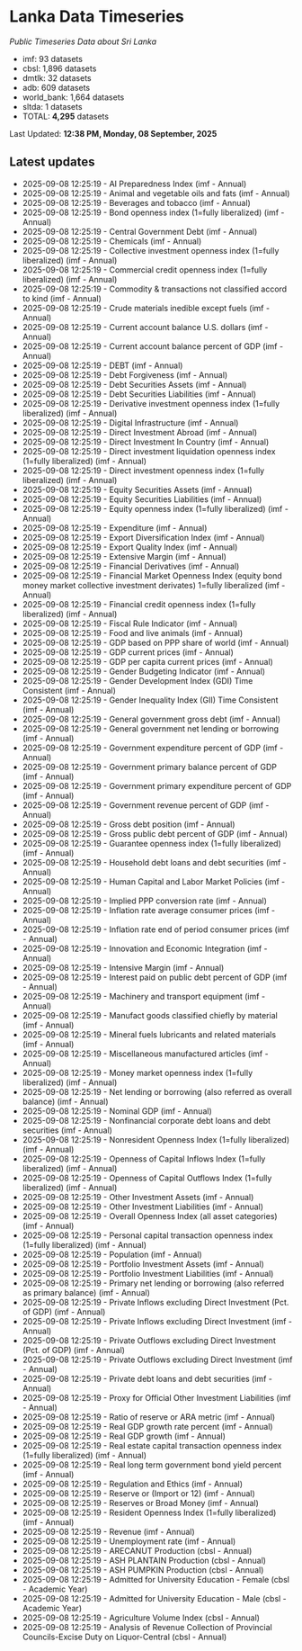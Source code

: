# Lanka Data Timeseries
*Public Timeseries Data about Sri Lanka*

* imf: 93 datasets
* cbsl: 1,896 datasets
* dmtlk: 32 datasets
* adb: 609 datasets
* world_bank: 1,664 datasets
* sltda: 1 datasets
* TOTAL: **4,295** datasets

Last Updated: **12:38 PM, Monday, 08 September, 2025**

## Latest updates

* 2025-09-08 12:25:19 - AI Preparedness Index (imf - Annual)
* 2025-09-08 12:25:19 - Animal and vegetable oils and fats (imf - Annual)
* 2025-09-08 12:25:19 - Beverages and tobacco (imf - Annual)
* 2025-09-08 12:25:19 - Bond openness index (1=fully liberalized) (imf - Annual)
* 2025-09-08 12:25:19 - Central Government Debt (imf - Annual)
* 2025-09-08 12:25:19 - Chemicals (imf - Annual)
* 2025-09-08 12:25:19 - Collective investment openness index (1=fully liberalized) (imf - Annual)
* 2025-09-08 12:25:19 - Commercial credit openness index (1=fully liberalized) (imf - Annual)
* 2025-09-08 12:25:19 - Commodity & transactions not classified accord to kind (imf - Annual)
* 2025-09-08 12:25:19 - Crude materials inedible except fuels (imf - Annual)
* 2025-09-08 12:25:19 - Current account balance U.S. dollars (imf - Annual)
* 2025-09-08 12:25:19 - Current account balance percent of GDP (imf - Annual)
* 2025-09-08 12:25:19 - DEBT (imf - Annual)
* 2025-09-08 12:25:19 - Debt Forgiveness (imf - Annual)
* 2025-09-08 12:25:19 - Debt Securities Assets (imf - Annual)
* 2025-09-08 12:25:19 - Debt Securities Liabilities (imf - Annual)
* 2025-09-08 12:25:19 - Derivative investment openness index (1=fully liberalized) (imf - Annual)
* 2025-09-08 12:25:19 - Digital Infrastructure (imf - Annual)
* 2025-09-08 12:25:19 - Direct Investment Abroad (imf - Annual)
* 2025-09-08 12:25:19 - Direct Investment In Country (imf - Annual)
* 2025-09-08 12:25:19 - Direct investment liquidation openness index (1=fully liberalized) (imf - Annual)
* 2025-09-08 12:25:19 - Direct investment openness index (1=fully liberalized) (imf - Annual)
* 2025-09-08 12:25:19 - Equity Securities Assets (imf - Annual)
* 2025-09-08 12:25:19 - Equity Securities Liabilities (imf - Annual)
* 2025-09-08 12:25:19 - Equity openness index (1=fully liberalized) (imf - Annual)
* 2025-09-08 12:25:19 - Expenditure (imf - Annual)
* 2025-09-08 12:25:19 - Export Diversification Index (imf - Annual)
* 2025-09-08 12:25:19 - Export Quality Index (imf - Annual)
* 2025-09-08 12:25:19 - Extensive Margin (imf - Annual)
* 2025-09-08 12:25:19 - Financial Derivatives (imf - Annual)
* 2025-09-08 12:25:19 - Financial Market Openness Index (equity bond money market collective investment derivates) 1=fully liberalized (imf - Annual)
* 2025-09-08 12:25:19 - Financial credit openness index (1=fully liberalized) (imf - Annual)
* 2025-09-08 12:25:19 - Fiscal Rule Indicator (imf - Annual)
* 2025-09-08 12:25:19 - Food and live animals (imf - Annual)
* 2025-09-08 12:25:19 - GDP based on PPP share of world (imf - Annual)
* 2025-09-08 12:25:19 - GDP current prices (imf - Annual)
* 2025-09-08 12:25:19 - GDP per capita current prices (imf - Annual)
* 2025-09-08 12:25:19 - Gender Budgeting Indicator (imf - Annual)
* 2025-09-08 12:25:19 - Gender Development Index (GDI) Time Consistent (imf - Annual)
* 2025-09-08 12:25:19 - Gender Inequality Index (GII) Time Consistent (imf - Annual)
* 2025-09-08 12:25:19 - General government gross debt (imf - Annual)
* 2025-09-08 12:25:19 - General government net lending or borrowing (imf - Annual)
* 2025-09-08 12:25:19 - Government expenditure percent of GDP (imf - Annual)
* 2025-09-08 12:25:19 - Government primary balance percent of GDP (imf - Annual)
* 2025-09-08 12:25:19 - Government primary expenditure percent of GDP (imf - Annual)
* 2025-09-08 12:25:19 - Government revenue percent of GDP (imf - Annual)
* 2025-09-08 12:25:19 - Gross debt position (imf - Annual)
* 2025-09-08 12:25:19 - Gross public debt percent of GDP (imf - Annual)
* 2025-09-08 12:25:19 - Guarantee openness index (1=fully liberalized) (imf - Annual)
* 2025-09-08 12:25:19 - Household debt loans and debt securities (imf - Annual)
* 2025-09-08 12:25:19 - Human Capital and Labor Market Policies (imf - Annual)
* 2025-09-08 12:25:19 - Implied PPP conversion rate (imf - Annual)
* 2025-09-08 12:25:19 - Inflation rate average consumer prices (imf - Annual)
* 2025-09-08 12:25:19 - Inflation rate end of period consumer prices (imf - Annual)
* 2025-09-08 12:25:19 - Innovation and Economic Integration (imf - Annual)
* 2025-09-08 12:25:19 - Intensive Margin (imf - Annual)
* 2025-09-08 12:25:19 - Interest paid on public debt percent of GDP (imf - Annual)
* 2025-09-08 12:25:19 - Machinery and transport equipment (imf - Annual)
* 2025-09-08 12:25:19 - Manufact goods classified chiefly by material (imf - Annual)
* 2025-09-08 12:25:19 - Mineral fuels lubricants and related materials (imf - Annual)
* 2025-09-08 12:25:19 - Miscellaneous manufactured articles (imf - Annual)
* 2025-09-08 12:25:19 - Money market openness index (1=fully liberalized) (imf - Annual)
* 2025-09-08 12:25:19 - Net lending or borrowing (also referred as overall balance) (imf - Annual)
* 2025-09-08 12:25:19 - Nominal GDP (imf - Annual)
* 2025-09-08 12:25:19 - Nonfinancial corporate debt loans and debt securities (imf - Annual)
* 2025-09-08 12:25:19 - Nonresident Openness Index (1=fully liberalized) (imf - Annual)
* 2025-09-08 12:25:19 - Openness of Capital Inflows Index (1=fully liberalized) (imf - Annual)
* 2025-09-08 12:25:19 - Openness of Capital Outflows Index (1=fully liberalized) (imf - Annual)
* 2025-09-08 12:25:19 - Other Investment Assets (imf - Annual)
* 2025-09-08 12:25:19 - Other Investment Liabilities (imf - Annual)
* 2025-09-08 12:25:19 - Overall Openness Index (all asset categories) (imf - Annual)
* 2025-09-08 12:25:19 - Personal capital transaction openness index (1=fully liberalized) (imf - Annual)
* 2025-09-08 12:25:19 - Population (imf - Annual)
* 2025-09-08 12:25:19 - Portfolio Investment Assets (imf - Annual)
* 2025-09-08 12:25:19 - Portfolio Investment Liabilities (imf - Annual)
* 2025-09-08 12:25:19 - Primary net lending or borrowing (also referred as primary balance) (imf - Annual)
* 2025-09-08 12:25:19 - Private Inflows excluding Direct Investment (Pct. of GDP) (imf - Annual)
* 2025-09-08 12:25:19 - Private Inflows excluding Direct Investment (imf - Annual)
* 2025-09-08 12:25:19 - Private Outflows excluding Direct Investment (Pct. of GDP) (imf - Annual)
* 2025-09-08 12:25:19 - Private Outflows excluding Direct Investment (imf - Annual)
* 2025-09-08 12:25:19 - Private debt loans and debt securities (imf - Annual)
* 2025-09-08 12:25:19 - Proxy for Official Other Investment Liabilities (imf - Annual)
* 2025-09-08 12:25:19 - Ratio of reserve or ARA metric (imf - Annual)
* 2025-09-08 12:25:19 - Real GDP growth rate percent (imf - Annual)
* 2025-09-08 12:25:19 - Real GDP growth (imf - Annual)
* 2025-09-08 12:25:19 - Real estate capital transaction openness index (1=fully liberalized) (imf - Annual)
* 2025-09-08 12:25:19 - Real long term government bond yield percent (imf - Annual)
* 2025-09-08 12:25:19 - Regulation and Ethics (imf - Annual)
* 2025-09-08 12:25:19 - Reserve or (Import or 12) (imf - Annual)
* 2025-09-08 12:25:19 - Reserves or Broad Money (imf - Annual)
* 2025-09-08 12:25:19 - Resident Openness Index (1=fully liberalized) (imf - Annual)
* 2025-09-08 12:25:19 - Revenue (imf - Annual)
* 2025-09-08 12:25:19 - Unemployment rate (imf - Annual)
* 2025-09-08 12:25:19 - ARECANUT Production (cbsl - Annual)
* 2025-09-08 12:25:19 - ASH PLANTAIN Production (cbsl - Annual)
* 2025-09-08 12:25:19 - ASH PUMPKIN Production (cbsl - Annual)
* 2025-09-08 12:25:19 - Admitted for University Education - Female (cbsl - Academic Year)
* 2025-09-08 12:25:19 - Admitted for University Education - Male (cbsl - Academic Year)
* 2025-09-08 12:25:19 - Agriculture Volume Index (cbsl - Annual)
* 2025-09-08 12:25:19 - Analysis of Revenue Collection of Provincial Councils-Excise Duty on Liquor-Central (cbsl - Annual)